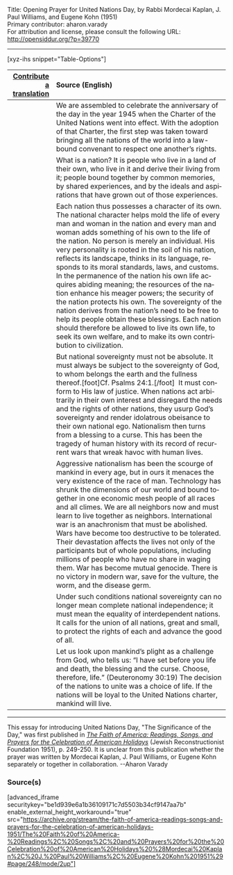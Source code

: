 <html>
<head></head>
<body>
Title: Opening Prayer for United Nations Day, by Rabbi Mordecai Kaplan, J. Paul Williams, and Eugene Kohn (1951)<br />
Primary contributor: aharon.varady<br />
For attribution and license, please consult the following URL: <a href="http://opensiddur.org/?p=39770">http://opensiddur.org/?p=39770</a>
<p />
<hr />

[xyz-ihs snippet="Table-Options"]<table style="margin-left: auto; margin-right: auto;" class="draggable">
<thead><tr><th id="x" style="text-align: right;"><a href="/translate/" target="_blank" rel="noopener">Contribute a translation</a></th><th style="text-align: left;">Source (English)</th></tr></thead>
<tbody>
<tr><td style="vertical-align:top;">
<div class="liturgy" lang="he" style="text-align: right;">

</div></td>

<td style="vertical-align:top;">
<div class="english" lang="en" style="text-align: left;">
We are assembled to celebrate 
the anniversary of the day in the year 1945 
when the Charter of the United Nations went into effect. 
With the adoption of that Charter, 
the first step was taken 
toward bringing all the nations of the world 
into a law-bound convenant to respect one another’s rights. 
</div></td></tr>


<tr><td style="vertical-align:top;">
<div class="liturgy" lang="he" style="text-align: right;">

</div></td>

<td style="vertical-align:top;">
<div class="english" lang="en" style="text-align: left;">
What is a nation? 
It is people who live in a land of their own, 
who live in it 
and derive their living from it; 
people bound together 
by common memories, 
by shared experiences, 
and by the ideals and aspirations 
that have grown out of those experiences. 
</div></td></tr>


<tr><td style="vertical-align:top;">
<div class="liturgy" lang="he" style="text-align: right;">

</div></td>

<td style="vertical-align:top;">
<div class="english" lang="en" style="text-align: left;">
Each nation thus possesses a character of its own. 
The national character helps mold the life 
of every man and woman in the nation 
and every man and woman adds something of his own 
to the life of the nation. 
No person is merely an individual. 
His very personality is rooted in the soil of his nation, 
reflects its landscape, 
thinks in its language, 
responds to its moral standards, laws, and customs. 
In the permanence of the nation 
his own life acquires abiding meaning; 
the resources of the nation enhance his meager powers; 
the security of the nation protects his own. 
The sovereignty of the nation 
derives from the nation’s need 
to be free to help its people obtain these blessings. 
Each nation should therefore be allowed 
to live its own life, 
to seek its own welfare, 
and to make its own contribution to civilization. 
</div></td></tr>


<tr><td style="vertical-align:top;">
<div class="liturgy" lang="he" style="text-align: right;">

</div></td>

<td style="vertical-align:top;">
<div class="english" lang="en" style="text-align: left;">
But national sovereignty must not be absolute. 
It must always be subject to the sovereignty of God, 
to whom belongs the earth and the fullness thereof.[foot]Cf. Psalms 24:1.[/foot]&nbsp; 
It must conform to His law of justice. 
When nations act arbitrarily in their own interest 
and disregard the needs and the rights of other nations, 
they usurp God’s sovereignty 
and render idolatrous obeisance to their own national ego. 
Nationalism then turns from a blessing to a curse. 
This has been the tragedy of human history 
with its record of recurrent wars 
that wreak havoc with human lives. 
</div></td></tr>


<tr><td style="vertical-align:top;">
<div class="liturgy" lang="he" style="text-align: right;">

</div></td>

<td style="vertical-align:top;">
<div class="english" lang="en" style="text-align: left;">
Aggressive nationalism has been the scourge of mankind in every age, 
but in ours it menaces the very existence of the race of man. 
Technology has shrunk the dimensions of our world 
and bound together 
in one economic mesh 
people of all races and all climes. 
We are all neighbors now 
and must learn to live together as neighbors. 
International war is an anachronism that must be abolished. 
Wars have become too destructive to be tolerated. 
Their devastation affects the lives not only of the participants 
but of whole populations, 
including millions of people who have no share in waging them. 
War has become mutual genocide. 
There is no victory in modern war, 
save for the vulture, 
the worm, 
and the disease germ. 
</div></td></tr>


<tr><td style="vertical-align:top;">
<div class="liturgy" lang="he" style="text-align: right;">

</div></td>

<td style="vertical-align:top;">
<div class="english" lang="en" style="text-align: left;">
Under such conditions 
national sovereignty can no longer mean complete national independence; 
it must mean the equality of interdependent nations. 
It calls for the union of all nations, great and small, 
to protect the rights of each and advance the good of all. 
</div></td></tr>


<tr><td style="vertical-align:top;">
<div class="liturgy" lang="he" style="text-align: right;">

</div></td>

<td style="vertical-align:top;">
<div class="english" lang="en" style="text-align: left;">
Let us look upon mankind’s plight as a challenge from God, who tells us: 
“I have set before you life and death, 
the blessing and the curse. 
Choose, therefore, life.” <span class="citation">(Deuteronomy 30:19)</span>
The decision of the nations to unite was a choice of life. 
If the nations will be loyal to the United Nations charter, 
mankind will live. 
</div></td></tr>
</tbody></table>

<hr />

This essay for introducing United Nations Day, "The Significance of the Day," was first published in <em><a href="/?p=34753">The Faith of America: Readings, Songs, and Prayers for the Celebration of American Holidays</a></em> (Jewish Reconstructionist Foundation 1951), p. 249-250. It is unclear from this publication whether the prayer was written by Mordecai Kaplan, J. Paul Williams, or Eugene Kohn separately or together in collaboration. --Aharon Varady

<h3>Source(s)</h3>

[advanced_iframe securitykey="be1d939e6a1b36109171c7d5503b34cf9147aa7b" enable_external_height_workaround="true" src="https://archive.org/stream/the-faith-of-america-readings-songs-and-prayers-for-the-celebration-of-american-holidays-1951/The%20Faith%20of%20America-%20Readings%2C%20Songs%2C%20and%20Prayers%20for%20the%20Celebration%20of%20American%20Holidays%20%28Mordecai%20Kaplan%2C%20J.%20Paul%20Williams%2C%20Eugene%20Kohn%201951%29#page/248/mode/2up"]

&nbsp;
</body>
</html>